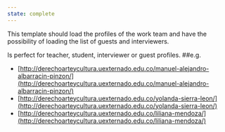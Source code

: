 ```yaml
---
state: complete
---
```

This template should load the profiles of the work team and have the possibility of loading the list of guests and interviewers.

Is perfect for teacher, student, interviewer or guest profiles.
##e.g.
- [http://derechoarteycultura.uexternado.edu.co/manuel-alejandro-albarracin-pinzon/](http://derechoarteycultura.uexternado.edu.co/manuel-alejandro-albarracin-pinzon/)
- [http://derechoarteycultura.uexternado.edu.co/yolanda-sierra-leon/](http://derechoarteycultura.uexternado.edu.co/yolanda-sierra-leon/)
- [http://derechoarteycultura.uexternado.edu.co/liliana-mendoza/](http://derechoarteycultura.uexternado.edu.co/liliana-mendoza/)
